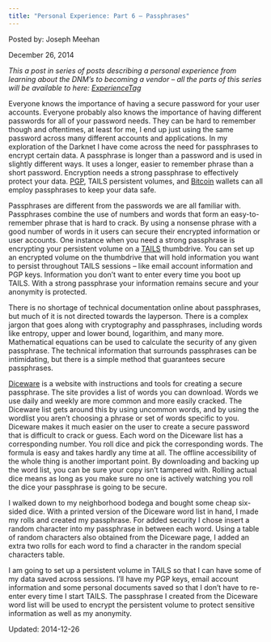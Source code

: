 ```yaml
---
title: "Personal Experience: Part 6 – Passphrases"
---
```


Posted by: Joseph Meehan

<span>December 26, 2014</span>

<p><em>This a post in series of posts describing a personal experience from learning about the DNM’s to becoming a vendor – all the parts of this series will be available to here: <a href="tag/ExperienceTag/">ExperienceTag</a></em></p>
<p>Everyone knows the importance of having a secure password for your user accounts. Everyone probably also knows the importance of having different passwords for all of your password needs. They can be hard to remember though and oftentimes, at least for me, I end up just using the same password across many different accounts and applications. In my exploration of the Darknet I have come across the need for passphrases to encrypt certain data. A passphrase is longer than a password and is used in slightly different ways. It uses a longer, easier to remember phrase than a short password. Encryption needs a strong passphrase to effectively protect your data. <a title="PGP Tutorial For Newbs (Gpg4Win)" href="2013/11/11/pgp-tutorial-for-newbs-gpg4win/">PGP</a>, TAILS persistent volumes, and <a href="tag/bitcoin/">Bitcoin</a> wallets can all employ passphrases to keep your data safe.</p>
<p>Passphrases are different from the passwords we are all familiar with. Passphrases combine the use of numbers and words that form an easy-to-remember phrase that is hard to crack. By using a nonsense phrase with a good number of words in it users can secure their encrypted information or user accounts. One instance when you need a strong passphrase is encrypting your persistent volume on a <a href="https://gir.pub/deepdotweb/2014/06/14/simple-tails-installation/">TAILS</a> thumbdrive. You can set up an encrypted volume on the thumbdrive that will hold information you want to persist throughout TAILS sessions – like email account information and PGP keys. Information you don’t want to enter every time you boot up TAILS. With a strong passphrase your information remains secure and your anonymity is protected.</p>
<p>There is no shortage of technical documentation online about passphrases, but much of it is not directed towards the layperson. There is a complex jargon that goes along with cryptography and passphrases, including words like entropy, upper and lower bound, logarithim, and many more. Mathematical equations can be used to calculate the security of any given passphrase. The technical information that surrounds passphrases can be intimidating, but there is a simple method that guarantees secure passphrases.</p>
<p><a href="http://world.std.com/~reinhold/diceware.html" target="_blank">Diceware</a> is a website with instructions and tools for creating a secure passphrase. The site provides a list of words you can download. Words we use daily and weekly are more common and more easily cracked. The Diceware list gets around this by using uncommon words, and by using the wordlist you aren’t choosing a phrase or set of words specific to you. Diceware makes it much easier on the user to create a secure password that is difficult to crack or guess. Each word on the Diceware list has a corresponding number. You roll dice and pick the corresponding words. The formula is easy and takes hardly any time at all. The offline accessibility of the whole thing is another important point. By downloading and backing up the word list, you can be sure your copy isn’t tampered with. Rolling actual dice means as long as you make sure no one is actively watching you roll the dice your passphrase is going to be secure.</p>
<p>I walked down to my neighborhood bodega and bought some cheap six-sided dice. With a printed version of the Diceware word list in hand, I made my rolls and created my passphrase. For added security I chose insert a random character into my passphrase in between each word. Using a table of random characters also obtained from the Diceware page, I added an extra two rolls for each word to find a character in the random special characters table.</p>
<p>I am going to set up a persistent volume in TAILS so that I can have some of my data saved across sessions. I’ll have my PGP keys, email account information and some personal documents saved so that I don’t have to re-enter every time I start TAILS. The passphrase I created from the Diceware word list will be used to encrypt the persistent volume to protect sensitive information as well as my anonymity.</p>

Updated: 2014-12-26

    
